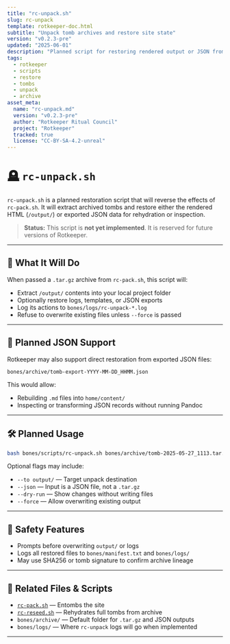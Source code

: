 ```yaml
---
title: "rc-unpack.sh"
slug: rc-unpack
template: rotkeeper-doc.html
subtitle: "Unpack tomb archives and restore site state"
version: "v0.2.3-pre"
updated: "2025-06-01"
description: "Planned script for restoring rendered output or JSON from a .tar.gz tomb archive generated by rc-pack.sh."
tags:
  - rotkeeper
  - scripts
  - restore
  - tombs
  - unpack
  - archive
asset_meta:
  name: "rc-unpack.md"
  version: "v0.2.3-pre"
  author: "Rotkeeper Ritual Council"
  project: "Rotkeeper"
  tracked: true
  license: "CC-BY-SA-4.2-unreal"
---
```


# 🪦 `rc-unpack.sh`

`rc-unpack.sh` is a planned restoration script that will reverse the effects of `rc-pack.sh`. It will extract archived tombs and restore either the rendered HTML (`/output/`) or exported JSON data for rehydration or inspection.

> **Status:** This script is **not yet implemented**. It is reserved for future versions of Rotkeeper.

---

## 📂 What It Will Do

When passed a `.tar.gz` archive from `rc-pack.sh`, this script will:

- Extract `/output/` contents into your local project folder
- Optionally restore logs, templates, or JSON exports
- Log its actions to `bones/logs/rc-unpack-*.log`
- Refuse to overwrite existing files unless `--force` is passed

---

## 🧬 Planned JSON Support

Rotkeeper may also support direct restoration from exported JSON files:

```plaintext
bones/archive/tomb-export-YYYY-MM-DD_HHMM.json
```

This would allow:

- Rebuilding `.md` files into `home/content/`
- Inspecting or transforming JSON records without running Pandoc

---

## 🛠 Planned Usage

```bash
bash bones/scripts/rc-unpack.sh bones/archive/tomb-2025-05-27_1113.tar.gz
```

Optional flags may include:

- `--to output/` — Target unpack destination
- `--json` — Input is a JSON file, not a `.tar.gz`
- `--dry-run` — Show changes without writing files
- `--force` — Allow overwriting existing output

---

## 🔐 Safety Features

- Prompts before overwriting `output/` or logs
- Logs all restored files to `bones/manifest.txt` and `bones/logs/`
- May use SHA256 or tomb signature to confirm archive lineage

---

## 📌 Related Files & Scripts

- [`rc-pack.sh`](rc-pack.md) — Entombs the site
- [`rc-reseed.sh`](rc-reseed.md) — Rehydrates full tombs from archive
- `bones/archive/` — Default folder for `.tar.gz` and JSON outputs
- `bones/logs/` — Where `rc-unpack` logs will go when implemented

---

<!--
A tomb once was zipped up so tight,
But rotkeeper brought it to light.
With a single unpack,
The ghosts all came back—
And output was soon back in sight.
-->
